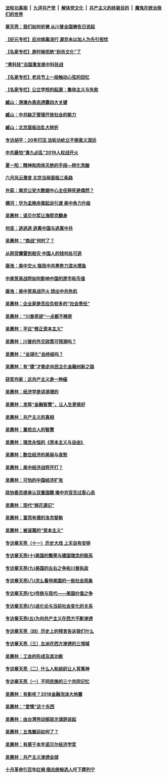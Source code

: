 ####  [法轮功真相](../../../../basic/blob/master/README.md?t=06260631) &nbsp;|&nbsp; [九评共产党](../../../../9ping.md/blob/master/README.md?t=06260631) &nbsp;|&nbsp; [解体党文化](../../../../jtdwh.md/blob/master/README.md?t=06260631)  &nbsp;|&nbsp; [共产主义的终极目的](../../../../gczydzjmd.md/blob/master/README.md?t=06260631) &nbsp;|&nbsp; [魔鬼在统治我们的世界](../../../../mgztzwmdsj.md/blob/master/README.md?t=06260631) 

#### [章天亮：我们如何祈祷 从川普全国祷告日说起](../pages/nsc423/n11944627.md?t=06260631) 

#### [【纪元专栏】应对病毒流行 渥京未以加人为先引担忧](../pages/nsc423/n11875714.md?t=06260631) 

#### [【名家专栏】是时候拒绝“封杀文化”了](../pages/nsc423/n11814093.md?t=06260631) 

#### [“黑科技”治国激发美中科技战](../pages/nsc423/n11638056.md?t=06260631) 

#### [【名家专栏】老兵节上一段触动心弦的回忆](../pages/nsc423/n11646016.md?t=06260631) 

#### [【名家专栏】公立学校的起源：集体主义与失败](../pages/nsc423/n11601833.md?t=06260631) 

#### [臧山：港澳办表态透露四大关键](../pages/nsc423/n11421628.md?t=06260631) 

#### [臧山：中共缺乏管理开放社会的能力](../pages/nsc423/n11407457.md?t=06260631) 

#### [臧山：北京面临治乱大转折](../pages/nsc423/n11406895.md?t=06260631) 

#### [专访胡平：20年打压 法轮功屹立不倒意义深远](../pages/nsc423/n11398800.md?t=06260631) 

#### [中共最怕“逢九必乱”2019人权战开火](../pages/nsc423/n11385248.md?t=06260631) 

#### [夏一阳：精神和肉体灭绝的手段—转化洗脑](../pages/nsc423/n11368250.md?t=06260631) 

#### [六月风云激变 北京当局面临三条路](../pages/nsc423/n11313668.md?t=06260631) 

#### [许茹：南京公安大数据中心主任猝死是偶然？](../pages/nsc423/n11064744.md?t=06260631) 

#### [横河：华为孟晚舟案起诉引渡 美中角力升级](../pages/nsc423/n11027230.md?t=06260631) 

#### [吴惠林：诺贝尔奖让海耶克翻身](../pages/nsc423/n10890049.md?t=06260631) 

#### [何坚：逃逃逃 逃离中国与逃离中共](../pages/nsc423/n10592891.md?t=06260631) 

#### [吴惠林：“商战”何时了？](../pages/nsc423/n10573558.md?t=06260631) 

#### [从网贷爆雷到股灾 中国人的钱何处可逃](../pages/nsc423/n10572800.md?t=06260631) 

#### [唐浩：美中交火 隐现中共黑势力混水摸鱼](../pages/nsc423/n10544040.md?t=06260631) 

#### [中美贸易战将如何影响中国的房市和币值](../pages/nsc423/n10543697.md?t=06260631) 

#### [唐浩：美中贸易战开火 烧出中共危机](../pages/nsc423/n10540126.md?t=06260631) 

#### [吴惠林：企业家是否应负较多的“社会责任”](../pages/nsc423/n10535022.md?t=06260631) 

#### [吴惠林：“川普奇迹”一点都不稀奇](../pages/nsc423/n10512808.md?t=06260631) 

#### [吴惠林：平议“修正资本主义”](../pages/nsc423/n10495724.md?t=06260631) 

#### [吴惠林：川普的外交政策可预测吗？](../pages/nsc423/n10462387.md?t=06260631) 

#### [吴惠林：“全球化”会终结吗？](../pages/nsc423/n10452838.md?t=06260631) 

#### [吴惠林：有“德”才能走向民主化金融创新之路](../pages/nsc423/n10432292.md?t=06260631) 

#### [获奖作家：这共产主义是一种癌](../pages/nsc423/n10431541.md?t=06260631) 

#### [吴惠林：经济学是讲道德的](../pages/nsc423/n10398014.md?t=06260631) 

#### [吴惠林：发挥“金融智慧”，让人生更美好](../pages/nsc423/n10375019.md?t=06260631) 

#### [吴惠林：共产主义的真相](../pages/nsc423/n10351394.md?t=06260631) 

#### [吴惠林：重拾古人的智慧](../pages/nsc423/n10337691.md?t=06260631) 

#### [吴惠林：理念永恒的《资本主义与自由》](../pages/nsc423/n10316274.md?t=06260631) 

#### [吴惠林：数位经济的美丽与哀愁](../pages/nsc423/n10292946.md?t=06260631) 

#### [吴惠林：美中经济战将开打？](../pages/nsc423/n10258825.md?t=06260631) 

#### [吴惠林：可怕的中国经济扩张](../pages/nsc423/n10219147.md?t=06260631) 

#### [政协委员提承认双重国籍 揭中共官员过客心态](../pages/nsc423/n10208809.md?t=06260631) 

#### [吴惠林：现代“桃花源记”](../pages/nsc423/n10185234.md?t=06260631) 

#### [吴惠林：富而有德的洛克斐勒](../pages/nsc423/n10142264.md?t=06260631) 

#### [吴惠林：被诬蔑的“资本主义”](../pages/nsc423/n10124816.md?t=06260631) 

#### [专访章天亮（十一）历史大戏 上天自有安排](../pages/nsc423/n10094905.md?t=06260631) 

#### [专访章天亮(十)美国的繁荣与建国理念的联系](../pages/nsc423/n10094899.md?t=06260631) 

#### [专访章天亮(九)美国的左右之争和川普执政](../pages/nsc423/n10094889.md?t=06260631) 

#### [专访章天亮(八)怎么看待美国的一些社会现象](../pages/nsc423/n10094857.md?t=06260631) 

#### [专访章天亮(七)传统与现代——美国价值之争](../pages/nsc423/n10093140.md?t=06260631) 

#### [专访章天亮(六)进化论与当前社会变化的关系](../pages/nsc423/n10092036.md?t=06260631) 

#### [专访章天亮(五)为何共产主义在西方不断渗透](../pages/nsc423/n10083620.md?t=06260631) 

#### [专访章天亮（四）历史上的预言告诉我们什么](../pages/nsc423/n10083606.md?t=06260631) 

#### [专访章天亮（三）左派在西方渗透的三领域](../pages/nsc423/n10081115.md?t=06260631) 

#### [吴惠林：工会的形成及其功能](../pages/nsc423/n10080633.md?t=06260631) 

#### [专访章天亮（二）什么人和组织让人背离神](../pages/nsc423/n10076637.md?t=06260631) 

#### [专访章天亮（一）不同民族的三个共同记忆](../pages/nsc423/n10074188.md?t=06260631) 

#### [吴惠林：有影呒？2018金融泡沫大地震](../pages/nsc423/n10040534.md?t=06260631) 

#### [吴惠林：“爱情”这个东西](../pages/nsc423/n10019423.md?t=06260631) 

#### [吴惠林：由台湾劳动部政次请辞说起](../pages/nsc423/n9979679.md?t=06260631) 

#### [吴惠林：五鬼搬运如何了？](../pages/nsc423/n9925338.md?t=06260631) 

#### [吴惠林：有感于本年诺贝尔经济学奖](../pages/nsc423/n9871883.md?t=06260631) 

#### [吴惠林：共产主义渗透全球](../pages/nsc423/n9812748.md?t=06260631) 

#### [十月革命引百年红祸 俄总统候选人吁下葬列宁](../pages/nsc423/n9810182.md?t=06260631) 

